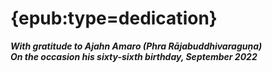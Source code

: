 # {epub:type=dedication}

**_With gratitude to Ajahn Amaro (Phra Rājabuddhivaraguṇa)_**  
**_On the occasion his sixty-sixth birthday, September 2022_**
